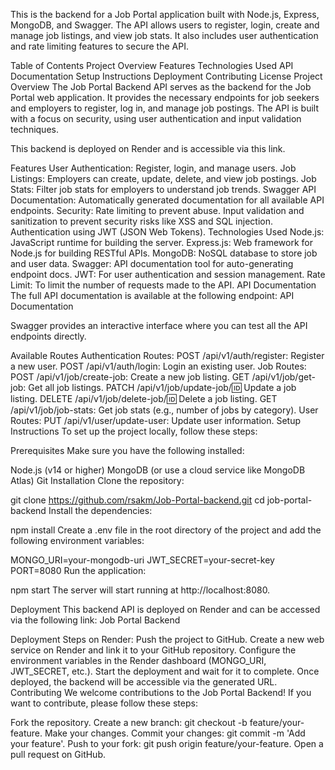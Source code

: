 This is the backend for a Job Portal application built with Node.js, Express, MongoDB, and Swagger. The API allows users to register, login, create and manage job listings, and view job stats. It also includes user authentication and rate limiting features to secure the API.

Table of Contents
Project Overview
Features
Technologies Used
API Documentation
Setup Instructions
Deployment
Contributing
License
Project Overview
The Job Portal Backend API serves as the backend for the Job Portal web application. It provides the necessary endpoints for job seekers and employers to register, log in, and manage job postings. The API is built with a focus on security, using user authentication and input validation techniques.

This backend is deployed on Render and is accessible via this link.

Features
User Authentication: Register, login, and manage users.
Job Listings: Employers can create, update, delete, and view job postings.
Job Stats: Filter job stats for employers to understand job trends.
Swagger API Documentation: Automatically generated documentation for all available API endpoints.
Security:
Rate limiting to prevent abuse.
Input validation and sanitization to prevent security risks like XSS and SQL injection.
Authentication using JWT (JSON Web Tokens).
Technologies Used
Node.js: JavaScript runtime for building the server.
Express.js: Web framework for Node.js for building RESTful APIs.
MongoDB: NoSQL database to store job and user data.
Swagger: API documentation tool for auto-generating endpoint docs.
JWT: For user authentication and session management.
Rate Limit: To limit the number of requests made to the API.
API Documentation
The full API documentation is available at the following endpoint:
API Documentation

Swagger provides an interactive interface where you can test all the API endpoints directly.

Available Routes
Authentication Routes:
POST /api/v1/auth/register: Register a new user.
POST /api/v1/auth/login: Login an existing user.
Job Routes:
POST /api/v1/job/create-job: Create a new job listing.
GET /api/v1/job/get-job: Get all job listings.
PATCH /api/v1/job/update-job/:id: Update a job listing.
DELETE /api/v1/job/delete-job/:id: Delete a job listing.
GET /api/v1/job/job-stats: Get job stats (e.g., number of jobs by category).
User Routes:
PUT /api/v1/user/update-user: Update user information.
Setup Instructions
To set up the project locally, follow these steps:

Prerequisites
Make sure you have the following installed:

Node.js (v14 or higher)
MongoDB (or use a cloud service like MongoDB Atlas)
Git
Installation
Clone the repository:

git clone https://github.com/rsakm/Job-Portal-backend.git
cd job-portal-backend
Install the dependencies:

npm install
Create a .env file in the root directory of the project and add the following environment variables:

MONGO_URI=your-mongodb-uri
JWT_SECRET=your-secret-key
PORT=8080
Run the application:

npm start
The server will start running at http://localhost:8080.

Deployment
This backend API is deployed on Render and can be accessed via the following link:
Job Portal Backend

Deployment Steps on Render:
Push the project to GitHub.
Create a new web service on Render and link it to your GitHub repository.
Configure the environment variables in the Render dashboard (MONGO_URI, JWT_SECRET, etc.).
Start the deployment and wait for it to complete.
Once deployed, the backend will be accessible via the generated URL.
Contributing
We welcome contributions to the Job Portal Backend! If you want to contribute, please follow these steps:

Fork the repository.
Create a new branch: git checkout -b feature/your-feature.
Make your changes.
Commit your changes: git commit -m 'Add your feature'.
Push to your fork: git push origin feature/your-feature.
Open a pull request on GitHub.
